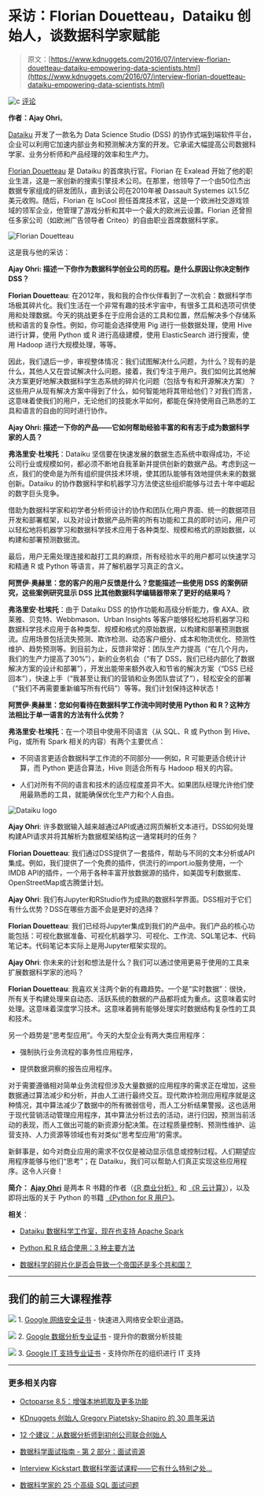 # 采访：Florian Douetteau，Dataiku 创始人，谈数据科学家赋能

> 原文：[https://www.kdnuggets.com/2016/07/interview-florian-douetteau-dataiku-empowering-data-scientists.html](https://www.kdnuggets.com/2016/07/interview-florian-douetteau-dataiku-empowering-data-scientists.html)

![c](../Images/3d9c022da2d331bb56691a9617b91b90.png) [评论](#comments)

**作者：Ajay Ohri**。

[Dataiku](http://www.dataiku.com/) 开发了一款名为 Data Science Studio (DSS) 的协作式端到端软件平台，企业可以利用它加速内部业务和预测解决方案的开发。它承诺大幅提高公司数据科学家、业务分析师和产品经理的效率和生产力。

[Florian Douetteau](https://www.linkedin.com/in/fdouetteau) 是 Dataiku 的首席执行官。Florian 在 Exalead 开始了他的职业生涯，这是一家创新的搜索引擎技术公司。在那里，他领导了一个由50位杰出数据专家组成的研发团队，直到该公司在2010年被 Dassault Systemes 以1.5亿美元收购。随后，Florian 在 IsCool 担任首席技术官，这是一个欧洲社交游戏领域的领军企业，他管理了游戏分析和其中一个最大的欧洲云设置。Florian 还曾担任多家公司（如欧洲广告领导者 Criteo）的自由职业首席数据科学家。

![Florian Douetteau](../Images/707dcfcb5bf52a8eb05bd27b77ed096a.png)

这是我与他的采访：

**Ajay Ohri: 描述一下你作为数据科学创业公司的历程。是什么原因让你决定制作 DSS？**

**Florian Douetteau**: 在2012年，我和我的合作伙伴看到了一次机会：数据科学市场极其碎片化。我们生活在一个非常有趣的技术宇宙中，有很多工具和选项可供使用和处理数据。今天的挑战更多在于应用合适的工具和位置，然后解决多个存储系统和语言的复杂性。例如，你可能会选择使用 Pig 进行一些数据处理，使用 Hive 进行计算，使用 Python 或 R 进行高级建模，使用 ElasticSearch 进行搜索，使用 Hadoop 进行大规模处理，等等。

因此，我们退后一步，审视整体情况：我们试图解决什么问题，为什么？现有的是什么，其他人又在尝试解决什么问题。接着，我们专注于用户。我们如何比其他解决方案更好地解决数据科学生态系统的碎片化问题（包括专有和开源解决方案）？这些用户从现有解决方案中得到了什么，如何智能地将其带给他们？对我们而言，这意味着使我们的用户，无论他们的技能水平如何，都能在保持使用自己熟悉的工具和语言的自由的同时进行协作。

**Ajay Ohri: 描述一下你的产品——它如何帮助经验丰富的和有志于成为数据科学家的人员？**

**弗洛里安·杜埃托**：Dataiku 坚信要在快速发展的数据生态系统中取得成功，不论公司行业或规模如何，都必须不断地自我革新并提供创新的数据产品。考虑到这一点，我们的使命是为所有组织提供技术环境，使其团队能够有效地提供未来的数据创新。Dataiku 的协作数据科学和机器学习方法使这些组织能够与过去十年中崛起的数字巨头竞争。

借助为数据科学家和初学者分析师设计的协作和团队化用户界面、统一的数据项目开发和部署框架，以及对设计数据产品所需的所有功能和工具的即时访问，用户可以轻松地将机器学习和数据科学技术应用于各种类型、规模和格式的原始数据，以构建和部署预测数据流。

最后，用户无需处理连接和敲打工具的麻烦，所有经验水平的用户都可以快速学习和精通 R 或 Python 等语言，并了解机器学习真正的含义。

**阿贾伊·奥赫里：您的客户的用户反馈是什么？您能描述一些使用 DSS 的案例研究，这些案例研究显示 DSS 比其他数据科学编辑器带来了更好的结果吗？**

**弗洛里安·杜埃托**：由于 Dataiku DSS 的协作功能和高级分析能力，像 AXA、欧莱雅、贝克特、Webbmason、Urban Insights 等客户能够轻松地将机器学习和数据科学技术应用于各种类型、规模和格式的原始数据，以构建和部署预测数据流。应用场景包括流失预测、欺诈检测、动态客户细分、成本和物流优化、预测性维护、趋势预测等。到目前为止，反馈非常好：团队生产力提高（“在几个月内，我们的生产力提高了30%”），新的业务机会（“有了 DSS，我们已经内部化了数据解决方案的设计和部署”），开发出能带来额外收入和节省的解决方案（“DSS 已经回本”），快速上手（“我甚至让我们的营销和业务团队尝试了”），轻松安全的部署（“我们不再需要重新编写所有代码”）等等。我们计划保持这种状态！

**阿贾伊·奥赫里：您如何看待在数据科学工作流中同时使用 Python 和 R？这种方法相比于单一语言的方法有什么优势？**

**弗洛里安·杜埃托**：在一个项目中使用不同语言（从 SQL、R 或 Python 到 Hive、Pig，或所有 Spark 相关的内容）有两个主要优点：

+   不同语言更适合数据科学工作流的不同部分——例如，R 可能更适合统计计算，而 Python 更适合算法，Hive 则适合所有与 Hadoop 相关的内容。

+   人们对所有不同的语言和技术的适应程度差异不大。如果团队经理允许他们使用最熟悉的工具，就能确保优化生产力和个人自由。

![Dataiku logo](../Images/bf366a165532f9e98e77d582bd2ec1ca.png)

**Ajay Ohri**: 许多数据输入越来越通过API或通过网页解析文本进行。DSS如何处理构建API请求并将其解析为数据框架结构这一通常耗时的任务？

**Florian Douetteau**: 我们通过DSS提供了一套插件，帮助与不同的文本分析或API集成。例如，我们提供了一个免费的插件，供流行的import.io服务使用，一个IMDB API的插件，一个用于各种丰富开放数据源的插件，如美国专利数据库、OpenStreetMap或古腾堡计划。

**Ajay Ohri**: 我们有Jupyter和RStudio作为成熟的数据科学界面。DSS相对于它们有什么优势？DSS在哪些方面不会是更好的选择？

**Florian Douetteau**: 我们已经将Jupyter集成到我们的产品中。我们产品的核心功能包括：可视化数据准备、可视化机器学习、可视化、工作流、SQL笔记本、代码笔记本。代码笔记本实际上是用Jupyter框架实现的。

**Ajay Ohri**: 你未来的计划和想法是什么？我们可以通过使用更易于使用的工具来扩展数据科学家的池吗？

**Florian Douetteau**: 我喜欢关注两个新的有趣趋势。一个是“实时数据”：很快，所有关于构建处理来自动态、活跃系统的数据的产品都将成为重点。这意味着实时处理。这意味着深度学习技术。这意味着拥有能够处理实时数据结构复杂性的工具和技术。

另一个趋势是“思考型应用”。今天的大型企业有两大类应用程序：

+   强制执行业务流程的事务性应用程序，

+   提供数据洞察的报告应用程序。

对于需要遵循相对简单业务流程但涉及大量数据的应用程序的需求正在增加，这些数据通过算法减少和分析，并由人工进行最终交互。现代欺诈检测应用程序就是这种情况，其中算法减少了数据中的所有微弱信号，而人工分析结果警报。这也适用于现代营销活动管理应用程序，其中算法分析过去的活动，进行归因，预测当前活动的表现，而人工做出可能的新资源分配决策。在过程质量控制、预测性维护、运营支持、人力资源等领域也有对类似“思考型应用”的需求。

新鲜事是，如今对商业应用的需求不仅仅是被动显示信息或控制过程。人们期望应用程序能够与他们“思考”；在 Dataiku，我们可以帮助人们真正实现这些应用程序。这令人兴奋！

**简介： [Ajay Ohri](https://www.linkedin.com/in/ajayohri)** 是两本 R 书籍的作者（[《R 商业分析》](http://www.springer.com/us/book/9781461443421) 和 [《R 云计算》](http://www.springer.com/us/book/9781493917013)），以及即将出版的关于 Python 的书籍 [《Python for R 用户》](https://www.amazon.com/Python-R-Users-Ajay-Ohri/dp/1119126762)。

**相关**：

+   [Dataiku 数据科学工作室，现在也支持 Apache Spark](/2015/09/dataiku-data-science-studio-now-also-apache-spark.html)

+   [Python 和 R 结合使用：3 种主要方法](/2015/12/using-python-r-together.html)

+   [数据科学的碎片化是否会导致一个帝国还是多个共和国？](/2015/11/balkanization-data-science.html)

* * *

## 我们的前三大课程推荐

![](../Images/0244c01ba9267c002ef39d4907e0b8fb.png) 1\. [Google 网络安全证书](https://www.kdnuggets.com/google-cybersecurity) - 快速进入网络安全职业道路。

![](../Images/e225c49c3c91745821c8c0368bf04711.png) 2\. [Google 数据分析专业证书](https://www.kdnuggets.com/google-data-analytics) - 提升你的数据分析技能

![](../Images/0244c01ba9267c002ef39d4907e0b8fb.png) 3\. [Google IT 支持专业证书](https://www.kdnuggets.com/google-itsupport) - 支持你所在的组织进行 IT 支持

* * *

### 更多相关内容

+   [Octoparse 8.5：增强本地抓取及更多功能](https://www.kdnuggets.com/2022/02/octoparse-85-empowering-local-scraping.html)

+   [KDnuggets 创始人 Gregory Piatetsky-Shapiro 的 30 周年采访](https://www.kdnuggets.com/30th-anniversary-interview-with-founder-gregory-piatetsky-shapiro)

+   [12 个建议：从数据分析师到初创公司联合创始人](https://www.kdnuggets.com/2021/12/12-tips-data-analyst-to-co-founder.html)

+   [数据科学面试指南 - 第 2 部分：面试资源](https://www.kdnuggets.com/2022/04/data-science-interview-guide-part-2-interview-resources.html)

+   [Interview Kickstart 数据科学面试课程——它有什么特别之处…](https://www.kdnuggets.com/2022/10/interview-kickstart-data-science-interview-course-makes-different.html)

+   [数据科学家的 25 个高级 SQL 面试问题](https://www.kdnuggets.com/2022/10/25-advanced-sql-interview-questions-data-scientists.html)
